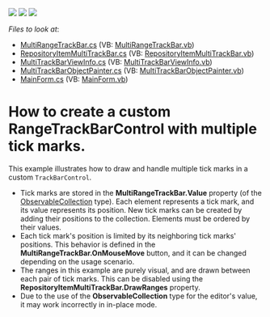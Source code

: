 <!-- default badges list -->
![](https://img.shields.io/endpoint?url=https://codecentral.devexpress.com/api/v1/VersionRange/128619637/20.1.3%2B)
[![](https://img.shields.io/badge/Open_in_DevExpress_Support_Center-FF7200?style=flat-square&logo=DevExpress&logoColor=white)](https://supportcenter.devexpress.com/ticket/details/E4443)
[![](https://img.shields.io/badge/📖_How_to_use_DevExpress_Examples-e9f6fc?style=flat-square)](https://docs.devexpress.com/GeneralInformation/403183)
<!-- default badges end -->
<!-- default file list -->
*Files to look at*:

* [MultiRangeTrackBar.cs](./CS/MultiRangeTrackBarControlExample/MultiRangeTrackBar/MultiRangeTrackBar.cs) (VB: [MultiRangeTrackBar.vb](./VB/MultiRangeTrackBarControlExample/MultiRangeTrackBar/MultiRangeTrackBar.vb))
* [RepositoryItemMultiTrackBar.cs](./CS/MultiRangeTrackBarControlExample/MultiRangeTrackBar/RepositoryItemMultiTrackBar.cs) (VB: [RepositoryItemMultiTrackBar.vb](./VB/MultiRangeTrackBarControlExample/MultiRangeTrackBar/RepositoryItemMultiTrackBar.vb))
* [MultiTrackBarViewInfo.cs](./CS/MultiRangeTrackBarControlExample/MultiRangeTrackBar/MultiTrackBarViewInfo.cs) (VB: [MultiTrackBarViewInfo.vb](./VB/MultiRangeTrackBarControlExample/MultiRangeTrackBar/MultiTrackBarViewInfo.vb))
* [MultiTrackBarObjectPainter.cs](./CS/MultiRangeTrackBarControlExample/MultiRangeTrackBar/MultiTrackBarObjectPainter.cs) (VB: [MultiTrackBarObjectPainter.vb](./VB/MultiRangeTrackBarControlExample/MultiRangeTrackBar/MultiTrackBarObjectPainter.vb))
* [MainForm.cs](./CS/MultiRangeTrackBarControlExample/MainForm.cs) (VB: [MainForm.vb](./VB/MultiRangeTrackBarControlExample/MainForm.vb))
<!-- default file list end -->
# How to create a custom RangeTrackBarControl with multiple tick marks.

This example illustrates how to draw and handle multiple tick marks in a custom `TrackBarControl`.

* Tick marks are stored in the **MultiRangeTrackBar.Value** property (of the [ObservableCollection](https://docs.microsoft.com/en-us/dotnet/api/system.collections.objectmodel.observablecollection-1) type). Each element represents a tick mark, and its value represents its position. New tick marks can be created by adding their positions to the collection. Elements must be ordered by their values.
* Each tick mark's position is limited by its neighboring tick marks' positions. This behavior is defined in the **MultiRangeTrackBar.OnMouseMove** button, and it can be changed depending on the usage scenario.
* The ranges in this example are purely visual, and are drawn between each pair of tick marks. This can be disabled using the **RepositoryItemMultiTrackBar.DrawRanges** property.
* Due to the use of the **ObservableCollection** type for the editor's value, it may work incorrectly in in-place mode.

